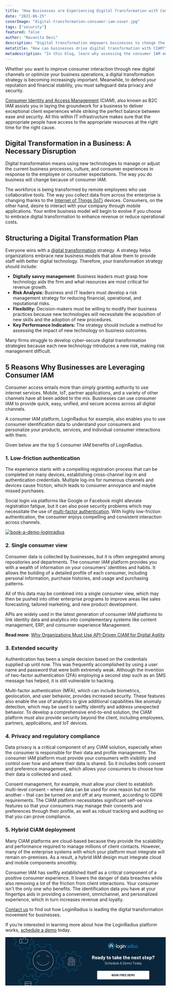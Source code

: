 ```yaml
---
title: "How Businesses are Experiencing Digital Transformation with Consumer IAM"
date: "2021-06-25"
coverImage: "digital-transformation-consumer-iam-cover.jpg"
tags: ["security"]
featured: false 
author: "Navanita Devi"
description: "Digital transformation empowers businesses to change the way they operate. It’s not just a buzzword or marketing gimmick, it’s a real and tangible way to revamp how you do business and improve your company. Let’s understand it through the lens of consumer IAM."
metatitle: "How can businesses drive digital transformation with CIAM?"
metadescription: "In this blog, learn why assessing the consumer IAM environment for your business is critical to its digital transformation now more than ever before."
---
```


Whether you want to improve consumer interaction through new digital channels or optimize your business operations, a digital transformation strategy is becoming increasingly important. Meanwhile, to defend your reputation and financial stability, you must safeguard data privacy and security.

[Consumer Identity and Access Management](https://www.loginradius.com/blog/identity/customer-identity-and-access-management/#:~:text=Customer%20identity%20and%20access%20management%20(CIAM)%20is%20a%20digital%20identity,while%20securely%20managing%20customer%20identities.) (CIAM), also known as B2C IAM assists you in laying the groundwork for a business to deliver exceptional client experiences while striking the perfect balance between ease and security. All this within IT infrastructure makes sure that the appropriate people have access to the appropriate resources at the right time for the right cause.

## **Digital Transformation in a Business: A Necessary Disruption**

Digital transformation means using new technologies to manage or adjust the current business processes, culture, and consumer experiences in response to the employee or consumer expectations. The way you do business will change because of consumer IAM.

The workforce is being transformed by remote employees who use collaborative tools. The way you collect data from across the enterprise is changing thanks to the [Internet of Things (IoT)](https://www.loginradius.com/resource/smart-iot-authentication-datasheet) devices. Consumers, on the other hand, desire to interact with your company through mobile applications. Your entire business model will begin to evolve if you choose to embrace digital transformation to enhance revenue or reduce operational costs.

## **Structuring a Digital Transformation Plan**

Everyone wins with a [digital transformation](https://www.loginradius.com/blog/identity/what-is-digital-transformation/) strategy. A strategy helps organizations embrace new business models that allow them to provide staff with better digital technology. Therefore, your transformation strategy should include: 



*   **Digitally savvy management**: Business leaders must grasp how technology aids the firm and what resources are most critical for revenue growth.
*   **Risk Analysis:** Business and IT leaders must develop a risk management strategy for reducing financial, operational, and reputational risks.
*   **Flexibility:** Decision-makers must be willing to modify their business practices because new technologies will necessitate the acquisition of new skills and the adoption of new procedures.
*   **Key Performance Indicators:** The strategy should include a method for assessing the impact of new technology on business outcomes.

Many firms struggle to develop cyber-secure digital transformation strategies because each new technology introduces a new risk, making risk management difficult.

## **5 Reasons Why Businesses are Leveraging Consumer IAM**

Consumer access entails more than simply granting authority to use internet services. Mobile, IoT, partner applications, and a variety of other channels have all been added to the mix. Businesses can use consumer IAM to provide quick, easy, unified, and secure access across all digital channels. 

A consumer IAM platform, LoginRadius for example, also enables you to use consumer identification data to understand your consumers and personalize your products, services, and individual consumer interactions with them.

 Given below are the top 5 consumer IAM benefits of LoginRadius.


### 1. **Low-friction authentication**

The experience starts with a compelling registration process that can be completed on many devices, establishing cross-channel log-in and authentication credentials. Multiple log-ins for numerous channels and devices cause friction, which leads to consumer annoyance and maybe missed purchases. 

Social login via platforms like Google or Facebook might alleviate registration fatigue, but it can also pose security problems which may necessitate the use of [multi-factor authentication](https://www.loginradius.com/resource/buyers-guide-to-multi-factor-authentication/). With highly low-friction authentication, the consumer enjoys compelling and consistent interaction across channels.

 [![book-a-demo-loginradius](EB-Buyer’s-Guide-to-Multi-Factor-Authentication.png)](https://www.loginradius.com/resource/buyers-guide-to-multi-factor-authentication/) 


### 2. **Single consumer view**

Consumer data is collected by businesses, but it is often segregated among repositories and departments. The consumer IAM platform provides you with a wealth of information on your consumers’ identities and habits. It allows the building of a detailed profile of each consumer, including personal information, purchase histories, and usage and purchasing patterns. 

All of this data may be combined into a single consumer view, which may then be pushed into other enterprise programs to improve areas like sales forecasting, tailored marketing, and new product development.

APIs are widely used in the latest generation of consumer IAM platforms to link identity data and analytics into complementary systems like content management, ERP, and consumer experience Management.

**Read more**: [Why Organizations Must Use API-Driven CIAM for Digital Agility](https://www.loginradius.com/blog/identity/digital-agility/)



### 3. **Extended security**

Authentication has been a simple decision based on the credentials supplied up until now. This was frequently accomplished by using a user name and password that were both extremely weak. Although the invention of two-factor authentication (2FA) employing a second step such as an SMS message has helped, it is still vulnerable to hacking. 

Multi-factor authentication (MFA), which can include biometrics, geolocation, and user behavior, provides increased security. These features also enable the use of analytics to give additional capabilities like anomaly detection, which may be used to swiftly identify and address unexpected behavior. To develop a comprehensive end-to-end solution, the CIAM platform must also provide security beyond the client, including employees, partners, applications, and IoT devices.

 



### 4. **Privacy and regulatory compliance**

Data privacy is a critical component of any CIAM solution, especially when the consumer is responsible for their data and profile management. The consumer IAM platform must provide your consumers with visibility and control over how and where their data is shared. So it includes both consent and preference management, which allows your consumers to choose how their data is collected and used. 

Consent management, for example, must allow your client to establish multi-level consent – where data can be used for one reason but not for another – that can be turned on and off at any moment, according to GDPR requirements. The CIAM platform necessitates significant self-service features so that your consumers may manage their consents and preferences through their profile, as well as robust tracking and auditing so that you can prove compliance.




### 5. **Hybrid CIAM deployment**

Many CIAM platforms are cloud-based because they provide the scalability and performance required to manage millions of client contacts. However, many of the enterprise systems with which your platform must integrate will remain on-premises. As a result, a hybrid IAM design must integrate cloud and mobile components smoothly.

Consumer IAM has swiftly established itself as a critical component of a positive consumer experience. It lowers the danger of data breaches while also removing a lot of the friction from client interactions. Your consumer isn't the only one who benefits. The identification data you have at your fingertips aids in providing a convenient, omnichannel, and personalized experience, which in turn increases revenue and loyalty. 

[Contact us](https://www.loginradius.com/contact-sales/) to find out how LoginRadius is leading the digital transformation movement for businesses. 

If you’re interested in learning more about how the LoginRadius platform works, [schedule a demo](https://www.loginradius.com/schedule-demo/) today.

[![book-free-demo-loginradius](../../assets/book-a-demo-loginradius.png)](https://www.loginradius.com/book-a-demo/)
